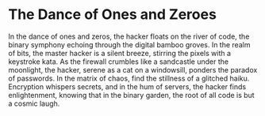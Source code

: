 # The Dance of Ones and Zeroes

In the dance of ones and zeros, the hacker floats on the river of code, the binary symphony echoing through the digital bamboo groves. In the realm of bits, the master hacker is a silent breeze, stirring the pixels with a keystroke kata. As the firewall crumbles like a sandcastle under the moonlight, the hacker, serene as a cat on a windowsill, ponders the paradox of passwords. In the matrix of chaos, find the stillness of a glitched haiku. Encryption whispers secrets, and in the hum of servers, the hacker finds enlightenment, knowing that in the binary garden, the root of all code is but a cosmic laugh.
